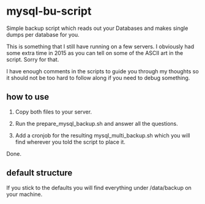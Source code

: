 # mysql-bu-script

Simple backup script which reads out your Databases and makes single dumps per database for you.

This is something that I still have running on a few servers. I obviously had some extra time in
2015 as you can tell on some of the ASCII art in the script. Sorry for that.

I have enough comments in the scripts to guide you through my thoughts
so it should not be too hard to follow along if you need to debug something.

## how to use

1. Copy both files to your server. 
   
2. Run the prepare_mysql_backup.sh and answer all the questions.

3. Add a cronjob for the resulting mysql_multi_backup.sh which you will find
    wherever you told the script to place it.

Done.

## default structure

If you stick to the defaults you will find everything under /data/backup on your machine.



